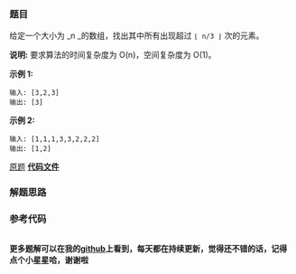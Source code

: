 ### 题目
给定一个大小为  _n  _的数组，找出其中所有出现超过 `⌊ n/3 ⌋` 次的元素。

**说明:** 要求算法的时间复杂度为 O(n)，空间复杂度为 O(1)。

**示例  1:**

    
    
    输入: [3,2,3]
    输出: [3]

**示例 2:**

    
    
    输入: [1,1,1,3,3,2,2,2]
    输出: [1,2]

[原题](https://leetcode-cn.com/problems/majority-element-ii/)    **[代码文件]()**


### 解题思路




### 参考代码

```go


```




**更多题解可以在我的[github](https://github.com/LZH139/leetcode_Go)上看到，每天都在持续更新，觉得还不错的话，记得点个小星星哈，谢谢啦**
